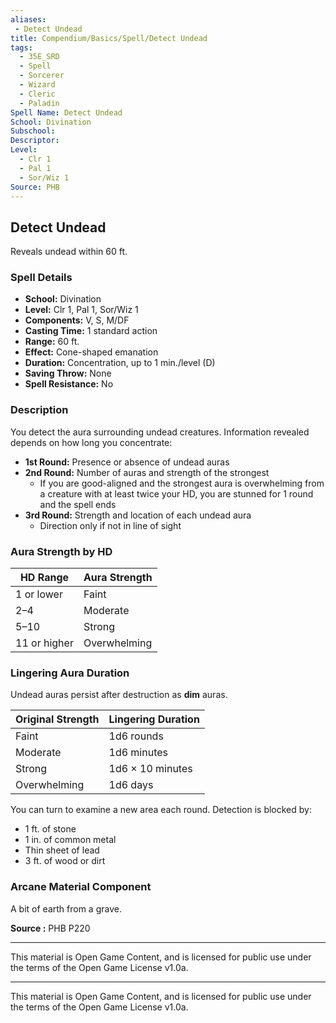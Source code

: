 ```yaml
---
aliases:
 - Detect Undead
title: Compendium/Basics/Spell/Detect Undead
tags:
  - 35E_SRD
  - Spell
  - Sorcerer
  - Wizard
  - Cleric
  - Paladin
Spell Name: Detect Undead
School: Divination
Subschool: 
Descriptor: 
Level:
  - Clr 1
  - Pal 1
  - Sor/Wiz 1
Source: PHB
---
```


## Detect Undead

Reveals undead within 60 ft.

### Spell Details

- **School:** Divination  
- **Level:** Clr 1, Pal 1, Sor/Wiz 1  
- **Components:** V, S, M/DF  
- **Casting Time:** 1 standard action  
- **Range:** 60 ft.  
- **Effect:** Cone-shaped emanation  
- **Duration:** Concentration, up to 1 min./level (D)  
- **Saving Throw:** None  
- **Spell Resistance:** No  

### Description

You detect the aura surrounding undead creatures. Information revealed depends on how long you concentrate:

- **1st Round:** Presence or absence of undead auras  
- **2nd Round:** Number of auras and strength of the strongest  
  - If you are good-aligned and the strongest aura is overwhelming from a creature with at least twice your HD, you are stunned for 1 round and the spell ends  
- **3rd Round:** Strength and location of each undead aura  
  - Direction only if not in line of sight

### Aura Strength by HD

| HD Range        | Aura Strength   |
|----------------|-----------------|
| 1 or lower      | Faint           |
| 2–4             | Moderate        |
| 5–10            | Strong          |
| 11 or higher    | Overwhelming    |

### Lingering Aura Duration

Undead auras persist after destruction as **dim** auras.

| Original Strength | Lingering Duration |
|-------------------|--------------------|
| Faint             | 1d6 rounds         |
| Moderate          | 1d6 minutes        |
| Strong            | 1d6 × 10 minutes   |
| Overwhelming      | 1d6 days           |

You can turn to examine a new area each round. Detection is blocked by:

- 1 ft. of stone  
- 1 in. of common metal  
- Thin sheet of lead  
- 3 ft. of wood or dirt

### Arcane Material Component

A bit of earth from a grave.


**Source :** PHB P220

---

This material is Open Game Content, and is licensed for public use under  
the terms of the Open Game License v1.0a.

---

This material is Open Game Content, and is licensed for public use under the terms of the Open Game License v1.0a.
